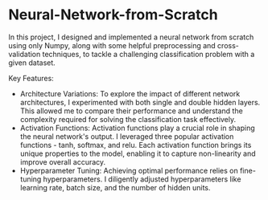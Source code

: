 # Neural-Network-from-Scratch

In this project, I designed and implemented a neural network from scratch using only Numpy, along with some helpful preprocessing and cross-validation techniques, to tackle a challenging classification problem with a given dataset.

Key Features:

* Architecture Variations: To explore the impact of different network architectures, I experimented with both single and double hidden layers. This allowed me to compare their performance and understand the complexity required for solving the classification task effectively.
* Activation Functions: Activation functions play a crucial role in shaping the neural network's output. I leveraged three popular activation functions - tanh, softmax, and relu. Each activation function brings its unique properties to the model, enabling it to capture non-linearity and improve overall accuracy.
* Hyperparameter Tuning: Achieving optimal performance relies on fine-tuning hyperparameters. I diligently adjusted hyperparameters like learning rate, batch size, and the number of hidden units.

